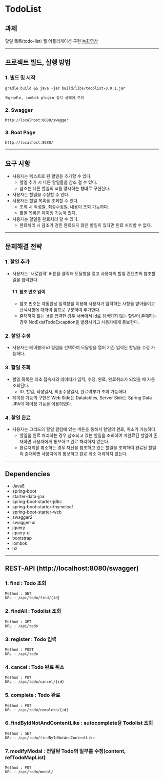# TodoList

## 과제

할일 목록(todo-list) 웹 어플리케이션 구현
[녹화영상](https://www.useloom.com/share/ce749126190b4ab59d463c79df7fc1a4 "녹화영상")
<!--녹화영상 수정-->

---

## 프로젝트 빌드, 실행 방법

### 1. 빌드 및 시작 
~~~
gradle build && java -jar build/libs/todolist-0.0.1.jar

※gradle, Lombok plugin 설치 상태에 주의
~~~
### 2. Swagger
~~~ 
http://localhost:8080/swagger
~~~
### 3. Root Page
~~~
http://localhost:8080/
~~~

---

## 요구 사항

* 사용자는 텍스트로 된 할일을 추가할 수 있다.
  * 할일 추가 시 다른 할일들을 참조 걸 수 있다.
  * 참조는 다른 할일의 id를 명시하는 형태로 구현한다.
* 사용자는 할일을 수정할 수 있다.
* 사용자는 할일 목록을 조회할 수 있다.
  * 조회 시 작성일, 최종수정일, 내용이 조회 가능하다.
  * 할일 목록은 페이징 기능이 있다.
* 사용자는 할일을 완료처리 할 수 있다.
  * 완료처리 시 참조가 걸린 완료되지 않은 할일이 있다면 완료 처리할 수 없다.

---

## 문제해결 전략

### 1. 할일 추가

* 사용자는 '새로입력' 버튼을 클릭해 모달창을 열고 사용자의 할일 컨텐츠와 참조할 일을 입력한다. 
  
  #### 1.1. 참조 번호 입력

  * 참조 번호는 자동완성 입력창을 이용해 사용자가 입력하는 사항을 받아들이고 선택사항에 대하여 쉼표로 구분하여 추가한다. 
  * 존재하지 않는 id를 입력한 경우 서버에서 id로 검색되지 않는 할일이 존재하는 경우 NotExistTodoException을 발생시키고 사용자에게 통보한다.

### 2. 할일 수정

* 사용자는 테이블의 id 컬럼을 선택하여 모달창을 열어 기존 입력된 할일을 수정 가능하다.

### 3. 할일 조회

* 할일 목록은 최초 접속시와 데이터가 입력, 수정, 완료, 완료취소가 되었을 때 자동 조회된다. 
  * ID, 할일, 작성일시, 최종수정일시, 완료여부가 조회 가능하다.
* 페이징 기능의 구현은 Web Side는 Datatables, Server Side는 Spring Data JPA의 페이징 기능을 이용하였다.

### 4. 할일 완료

* 사용자는 그리드의 할일 컬럼에 있는 버튼을 통해서 할일의 완료, 취소가 가능하다.
  * 할일을 완료 처리하는 경우 참조되고 있는 할일을 조회하여 미완료된 할일이 존재하면 사용자에게 통보하고 완료 처리하지 않는다.
  * 완료처리를 취소하는 경우 자신을 참조하고 있는 할일을 조회하여 완료된 할일이 존재하면 사용자에게 통보하고 완료 취소 처리하지 않는다.

---

## Dependencies
- Java8
- spring-boot
- starter-data-jpa
- spring-boot-starter-jdbc
- spring-boot-starter-thymeleaf
- spring-boot-starter-web
- swagger2
- swagger-ui
- jquery
- jquery-ui
- bootstrap
- lombok
- h2

---

## REST-API (http://localhost:8080/swagger)

### 1. find : Todo 조회
~~~
Method : GET 
URL : /api/todo/find/{id}
~~~
### 2. findAll : Todolist 조회
~~~
Method : GET 
URL : /api/todo
~~~
### 3. register : Todo 입력
~~~
Method : POST
URL : /api/todo
~~~
### 4. cancel : Todo 완료 취소
~~~
Method : PUT
URL : /api/todo/cancel/{id}
~~~
### 5. complete : Todo 완료
~~~
Method : PUT
URL : /api/todo/complete/{id}
~~~
### 6. findByIdNotAndContentLike : autocomplete용 Todolist 조회
~~~
Method : GET
URL : /api/todo/findByIdNotAndContentLike
~~~
### 7. modifyModal : 전달된 Todo의 일부를 수정(content, refTodoMapList)
~~~
Method : PUT
URL : /api/todo/modal/
~~~
